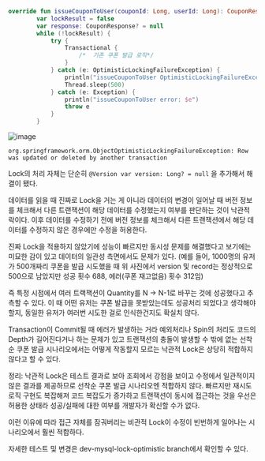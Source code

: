 ```kotlin
override fun issueCouponToUser(couponId: Long, userId: Long): CouponResponse {
        var lockResult = false
        var response: CouponResponse? = null
        while (!lockResult) {
            try {
                Transactional {
	                /*  기존 쿠폰 발급 로직*/
                }
            } catch (e: OptimisticLockingFailureException) {
                println("issueCouponToUser OptimisticLockingFailureException error: $e")
                Thread.sleep(500)
            } catch (e: Exception) {
                println("issueCouponToUser error: $e")
                throw e
            }
        }
```
![image](https://github.com/coupong-wowdeal/coupong-wowdeal/assets/11582792/caa580d0-aa3d-4c76-a51e-5897ebefb746)

`org.springframework.orm.ObjectOptimisticLockingFailureException: Row was updated or deleted by another transaction`

Lock의 처리 자체는 단순히 `@Version var version: Long? = null` 을 추가해서 해결이 됐다.

데이터를 읽을 때 진짜로 Lock을 거는 게 아니라 데이터의 변경이 일어날 때 버전 정보를 체크해서 다른 트랜잭션이 해당 데이터를 수정했는지 여부를 판단하는 것이 낙관적 락이다. 이후 데이터를 수정하기 전에 버전 정보를 체크해서 다른 트랜잭션에서 해당 데이터를 수정하지 않은 경우에만 수정을 허용한다.

진짜 Lock을 적용하지 않았기에 성능이 빠르지만 동시성 문제를 해결했다고 보기에는 미묘한 감이 있고 데이터의 일관성 측면에서도 문제가 있다. (예를 들어, 1000명의 유저가 500개짜리 쿠폰을 발급 시도했을 때 위 사진에서 version 및 record는 정상적으로 500으로 남았지만 성공 횟수 688, 에러(쿠폰 재고없음) 횟수 312임)

즉 특정 시점에서 여러 트랙잭션이 Quantity를 N → N-1로 바꾸는 것에 성공했다고 추측할 수 있다. 이 때 어떤 유저는 쿠폰 발급을 못받았는데도 성공처리 되었다고 생각해야할지, 동일한 유저가 여러번 시도한 걸로 인식한건지도 확실치 않다.

Transaction이 Commit될 때 에러가 발생하는 거라 예외처리나 Spin의 처리도 코드의 Depth가 길어진다거나 하는 문제가 있고 트랜잭션의 충돌이 발생할 수 밖에 없는 선착순 쿠폰 발급 시나리오에서는 어떻게 작동할지 모르는 낙관적 Lock은 상당히 적합하지 않다고 할 수 있다.

정리: 낙관적 Lock은 테스트 결과로 보아 조회에서 강점을 보이고 수정에서 일관적이지 않은 결과를 제공하므로 선착순 쿠폰 발급 시나리오엔 적합하지 않다. 빠르지만 재시도 로직 구현도 복잡해져 코드 복잡도가 증가하고 트랜잭션이 동시에 접근하는 것을 우선은 허용한 상태라 성공/실패에 대한 여부를 개발자가 확신할 수가 없다.

이런 이유에 따라 접근 자체를 잠궈버리는 비관적 Lock이 수정이 빈번하게 일어나는 시나리오에서 훨씬 적합하다.

자세한 테스트 및 변경은 dev-mysql-lock-optimistic branch에서 확인할 수 있다.
